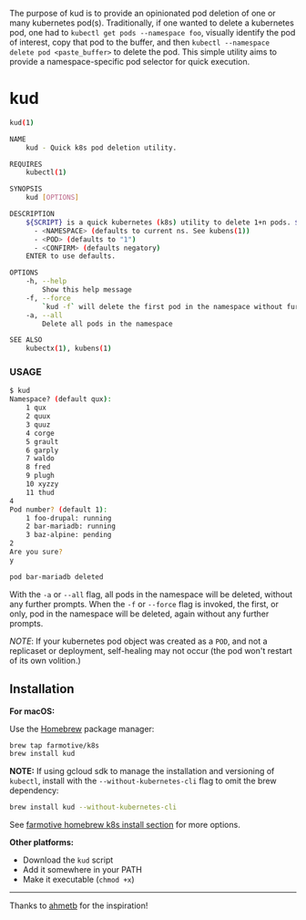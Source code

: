The purpose of kud is to provide an opinionated pod deletion of one or many kubernetes pod(s).  Traditionally, if one wanted to delete a kubernetes pod, one had to `kubectl get pods --namespace foo`, visually identify the pod of interest, copy that pod to the buffer, and then `kubectl --namespace delete pod <paste_buffer>` to delete the pod.  This simple utility aims to provide a namespace-specific pod selector for quick execution.

# kud

```sh
kud(1)

NAME
    kud - Quick k8s pod deletion utility.

REQUIRES
    kubectl(1)

SYNOPSIS
    kud [OPTIONS]

DESCRIPTION
    ${SCRIPT} is a quick kubernetes (k8s) utility to delete 1+n pods. ${SCRIPT} prompts for:
      - <NAMESPACE> (defaults to current ns. See kubens(1))
      - <POD> (defaults to "1")
      - <CONFIRM> (defaults negatory)
    ENTER to use defaults.

OPTIONS
    -h, --help
        Show this help message
    -f, --force
        `kud -f` will delete the first pod in the namespace without further prompting.
    -a, --all
        Delete all pods in the namespace

SEE ALSO
    kubectx(1), kubens(1)
```

### USAGE

```sh
$ kud
Namespace? (default qux):
    1 qux
    2 quux
    3 quuz
    4 corge
    5 grault
    6 garply
    7 waldo
    8 fred
    9 plugh
    10 xyzzy
    11 thud
4
Pod number? (default 1):
    1 foo-drupal: running
    2 bar-mariadb: running
    3 baz-alpine: pending
2
Are you sure?
y

pod bar-mariadb deleted
```

With the `-a` or `--all` flag, all pods in the namespace will be deleted, without any further prompts.  When the `-f` or `--force` flag is invoked, the first, or only, pod in the namespace will be deleted, again without any further prompts.

_NOTE_: If your kubernetes pod object was created as a `POD`, and not a replicaset or deployment, self-healing may not occur (the pod won't restart of its own volition.)

## Installation

**For macOS:**

Use the [Homebrew](https://brew.sh/) package manager:
```sh
brew tap farmotive/k8s
brew install kud
```
**NOTE:** If using gcloud sdk to manage the installation and versioning of `kubectl`, install with the `--without-kubernetes-cli` flag to omit the brew dependency:
```sh
brew install kud --without-kubernetes-cli
```

See [farmotive homebrew k8s install section](https://github.com/farmotive/homebrew-k8s#install) for more options.

**Other platforms:**

- Download the `kud` script
- Add it somewhere in your PATH
- Make it executable (`chmod +x`)

-----

Thanks to [ahmetb](https://github.com/ahmetb) for the inspiration!
